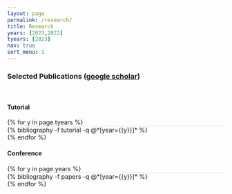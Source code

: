 ```yaml
---
layout: page
permalink: /research/
title: Research
years: [2023,2022]
tyears: [2023]
nav: true
sort_menu: 1
---
```


### Selected Publications ([google scholar](https://scholar.google.com/citations?user=lmBXicIAAAAJ))

<br/>

#### Tutorial
<div class="publications">
<!-- <br/> -->
{% for y in page.tyears %}
  <div class="row m-0 p-0" style="border-top: 1px solid #ddd; flex-direction: row-reverse;">
    <!-- <div class="col-sm-1 mt-2 p-0 pr-1">
      <h3 class="bibliography-year">{{y}}</h3>
    </div> -->
    <div class="col-sm-11 p-0">
      {% bibliography -f tutorial -q @*[year={{y}}]* %}
    </div>
  </div>
{% endfor %}
</div>

#### Conference 

<div class="publications">
{% for y in page.years %}
  <div class="row m-0 p-0" style="border-top: 1px solid #ddd; flex-direction: row-reverse;">
    <!-- <div class="col-sm-1 mt-2 p-0 pr-1">
      <h3 class="bibliography-year">{{y}}</h3>
    </div> -->
    <div class="col-sm-11 p-0">
      {% bibliography -f papers -q @*[year={{y}}]* %}
    </div>
  </div>
{% endfor %}
</div>
